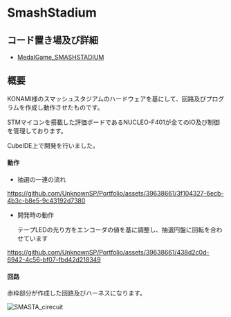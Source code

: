 # SmashStadium

## コード置き場及び詳細

- [MedalGame_SMASHSTADIUM](https://github.com/UnknownSP/MedalGame_SMASHSTADIUM)

## 概要

KONAMI様のスマッシュスタジアムのハードウェアを基にして、回路及びプログラムを作成し動作させたものです。

STMマイコンを搭載した評価ボードであるNUCLEO-F401が全てのIO及び制御を管理しております。

CubeIDE上で開発を行いました。

#### 動作

- 抽選の一連の流れ

https://github.com/UnknownSP/Portfolio/assets/39638661/3f104327-6ecb-4b3c-b8e5-9c43192d7380

- 開発時の動作

  テープLEDの光り方をエンコーダの値を基に調整し、抽選円盤に回転を合わせています

https://github.com/UnknownSP/Portfolio/assets/39638661/438d2c0d-6942-4c56-bf07-fbd42d218349

#### 回路

赤枠部分が作成した回路及びハーネスになります。

![SMASTA_cirecuit](https://github.com/UnknownSP/Portfolio/assets/39638661/5b1f590c-d9c0-4a79-96b8-edd6d73af669)



